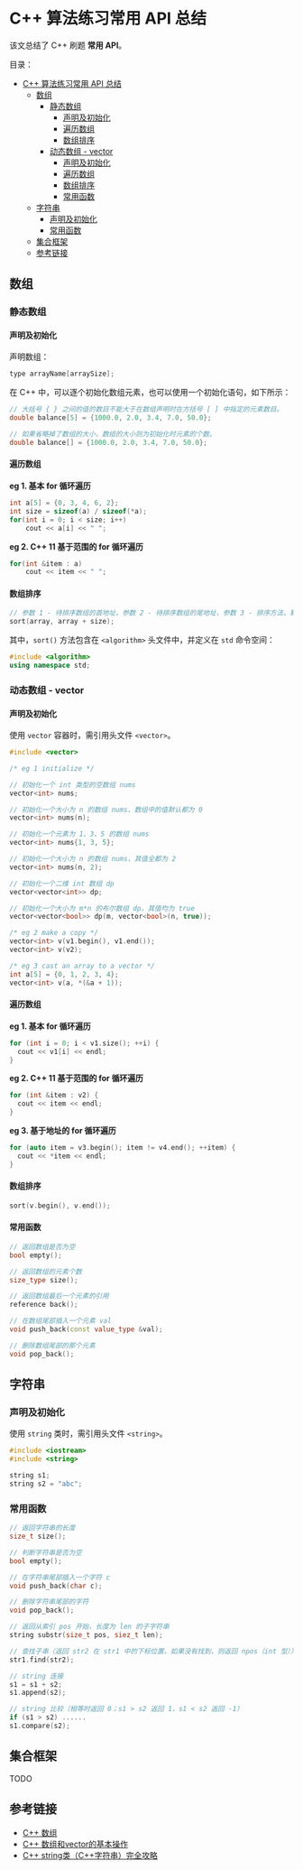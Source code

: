 # C++ 算法练习常用 API 总结

该文总结了 C++ 刷题 **常用 API**。

目录：

- [C++ 算法练习常用 API 总结](#c-算法练习常用-api-总结)
  - [数组](#数组)
    - [静态数组](#静态数组)
      - [声明及初始化](#声明及初始化)
      - [遍历数组](#遍历数组)
      - [数组排序](#数组排序)
    - [动态数组 - vector](#动态数组---vector)
      - [声明及初始化](#声明及初始化-1)
      - [遍历数组](#遍历数组-1)
      - [数组排序](#数组排序-1)
      - [常用函数](#常用函数)
  - [字符串](#字符串)
    - [声明及初始化](#声明及初始化-2)
    - [常用函数](#常用函数-1)
  - [集合框架](#集合框架)
  - [参考链接](#参考链接)

## 数组

### 静态数组

#### 声明及初始化

声明数组：

```C++
type arrayName[arraySize];
```

在 C++ 中，可以逐个初始化数组元素，也可以使用一个初始化语句，如下所示：

```C++
// 大括号 { } 之间的值的数目不能大于在数组声明时在方括号 [ ] 中指定的元素数目。
double balance[5] = {1000.0, 2.0, 3.4, 7.0, 50.0}; 

// 如果省略掉了数组的大小，数组的大小则为初始化时元素的个数。
double balance[] = {1000.0, 2.0, 3.4, 7.0, 50.0}; 
```

#### 遍历数组

**eg 1. 基本 for 循环遍历**

```C++
int a[5] = {0, 3, 4, 6, 2};
int size = sizeof(a) / sizeof(*a);
for(int i = 0; i < size; i++)
    cout << a[i] << " ";
```

**eg 2. C++ 11 基于范围的 for 循环遍历**

```C++
for(int &item : a)
    cout << item << " ";
```

#### 数组排序

```C++
// 参数 1 - 待排序数组的首地址，参数 2 - 待排序数组的尾地址，参数 3 - 排序方法，默认升序
sort(array, array + size);
```

其中，`sort()` 方法包含在 `<algorithm>` 头文件中，并定义在 `std` 命令空间：

```C++
#include <algorithm>
using namespace std;
```

### 动态数组 - vector

#### 声明及初始化

使用 `vector` 容器时，需引用头文件 `<vector>`。

```C++
#include <vector>

/* eg 1 initialize */

// 初始化一个 int 类型的空数组 nums
vector<int> nums;

// 初始化一个大小为 n 的数组 nums，数组中的值默认都为 0
vector<int> nums(n);

// 初始化一个元素为 1、3、5 的数组 nums
vector<int> nums{1, 3, 5};

// 初始化一个大小为 n 的数组 nums，其值全都为 2
vector<int> nums(n, 2);

// 初始化一个二维 int 数组 dp
vector<vector<int>> dp;

// 初始化一个大小为 m*n 的布尔数组 dp，其值均为 true
vector<vector<bool>> dp(m, vector<bool>(n, true));

/* eg 2 make a copy */
vector<int> v(v1.begin(), v1.end());
vector<int> v(v2);

/* eg 3 cast an array to a vector */
int a[5] = {0, 1, 2, 3, 4};
vector<int> v(a, *(&a + 1));
```

#### 遍历数组

**eg 1. 基本 for 循环遍历**

```C++
for (int i = 0; i < v1.size(); ++i) {
  cout << v1[i] << endl;
}
```

**eg 2. C++ 11 基于范围的 for 循环遍历**

```C++
for (int &item : v2) {
  cout << item << endl;
}
```

**eg 3. 基于地址的 for 循环遍历**

```C++
for (auto item = v3.begin(); item != v4.end(); ++item) {
  cout << *item << endl;
}
```

#### 数组排序

```C++
sort(v.begin(), v.end());
```

#### 常用函数

```C++
// 返回数组是否为空
bool empty();

// 返回数组的元素个数
size_type size();

// 返回数组最后一个元素的引用
reference back();

// 在数组尾部插入一个元素 val
void push_back(const value_type &val);

// 删除数组尾部的那个元素
void pop_back();
```

## 字符串

### 声明及初始化

使用 `string` 类时，需引用头文件 `<string>`。

```C++
#include <iostream>
#include <string>

string s1;
string s2 = "abc";
```

### 常用函数

```C++
// 返回字符串的长度
size_t size();

// 判断字符串是否为空
bool empty();

// 在字符串尾部插入一个字符 c
void push_back(char c);

// 删除字符串尾部的字符
void pop_back();

// 返回从索引 pos 开始，长度为 len 的子字符串
string substr(size_t pos, siez_t len);

// 查找子串（返回 str2 在 str1 中的下标位置，如果没有找到，则返回 npos（int 型））
str1.find(str2);

// string 连接
s1 = s1 + s2;
s1.append(s2);

// string 比较（相等时返回 0；s1 > s2 返回 1，s1 < s2 返回 -1）
if (s1 > s2) ......
s1.compare(s2);
```

## 集合框架

TODO

## 参考链接

* [C++ 数组](https://www.runoob.com/cplusplus/cpp-arrays.html)
* [C++ 数组和vector的基本操作](https://www.cnblogs.com/HL-space/p/10546585.html)
* [C++ string类（C++字符串）完全攻略](http://c.biancheng.net/view/400.html)
